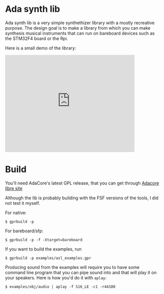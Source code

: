 Ada synth lib
=============

Ada synth lib is a very simple synthethizer library with a mostly recreative
purpose. The design goal is to make a library from which you can make synthesis
musical instruments that can run on bareboard devices such as the STM32F4 board
or the Rpi.

Here is a small demo of the library:

<iframe width="420" height="315" src="https://www.youtube.com/embed/2eiWnN1xWcs" frameborder="0" allowfullscreen></iframe>

Build
=====

You'll need AdaCore's latest GPL release, that you can get through
[Adacore libre site](http://libre.adacore.com/)

Although the lib is probably building with the FSF versions of the tools, I did
not test it myself.

For native:

~~~shell
$ gprbuild -p
~~~

For bareboard/sfp:

~~~shell
$ gprbuild -p -f -Xtarget=bareboard
~~~

If you want to build the examples, run

~~~shell
$ gprbuild -p examples/asl_examples.gpr
~~~

Producing sound from the examples will require you to have some command line
program that you can pipe sound into and that will play it on your speakers.
Here is how you'd do it with `aplay`:

~~~shell
$ examples/obj/audio | aplay -f S16_LE -c1 -r44100
~~~

